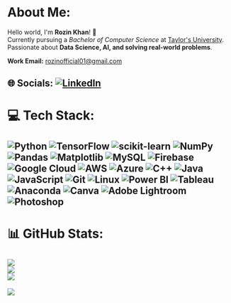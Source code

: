 # About Me:
Hello world, I'm **Rozin Khan**! 👋  
Currently pursuing a *Bachelor of Computer Science* at [Taylor's University](https://university.taylors.edu.my/en.html).  
Passionate about **Data Science, AI, and solving real-world problems**.  

**Work Email:** [rozinofficial01@gmail.com](mailto:rozinofficial01@gmail.com)  

🌐 Socials:  [![LinkedIn](https://img.shields.io/badge/LinkedIn-%230077B5.svg?logo=linkedin&logoColor=white)](https://www.linkedin.com/in/rozin-khan/)   
---
# 💻 Tech Stack:
![Python](https://img.shields.io/badge/python-%233776AB.svg?style=for-the-badge&logo=python&logoColor=white) ![TensorFlow](https://img.shields.io/badge/TensorFlow-%23FF6F00.svg?style=for-the-badge&logo=TensorFlow&logoColor=white) ![scikit-learn](https://img.shields.io/badge/scikit--learn-%23F7931E.svg?style=for-the-badge&logo=scikit-learn&logoColor=white) ![NumPy](https://img.shields.io/badge/numpy-%23013243.svg?style=for-the-badge&logo=numpy&logoColor=white) ![Pandas](https://img.shields.io/badge/pandas-%23150458.svg?style=for-the-badge&logo=pandas&logoColor=white) ![Matplotlib](https://img.shields.io/badge/Matplotlib-%23ffffff.svg?style=for-the-badge&logo=Matplotlib&logoColor=black) ![MySQL](https://img.shields.io/badge/mysql-4479A1.svg?style=for-the-badge&logo=mysql&logoColor=white) ![Firebase](https://img.shields.io/badge/firebase-%23039BE5.svg?style=for-the-badge&logo=firebase) ![Google Cloud](https://img.shields.io/badge/GoogleCloud-%234285F4.svg?style=for-the-badge&logo=google-cloud&logoColor=white) ![AWS](https://img.shields.io/badge/AWS-%23FF9900.svg?style=for-the-badge&logo=amazon-aws&logoColor=white) ![Azure](https://img.shields.io/badge/azure-%230072C6.svg?style=for-the-badge&logo=microsoftazure&logoColor=white) ![C++](https://img.shields.io/badge/c++-%2300599C.svg?style=for-the-badge&logo=c%2B%2B&logoColor=white) ![Java](https://img.shields.io/badge/java-%23ED8B00.svg?style=for-the-badge&logo=openjdk&logoColor=white) ![JavaScript](https://img.shields.io/badge/javascript-%23F7DF1E.svg?style=for-the-badge&logo=javascript&logoColor=black) ![Git](https://img.shields.io/badge/Git-%23F05032.svg?style=for-the-badge&logo=git&logoColor=white) ![Linux](https://img.shields.io/badge/Linux-FCC624?style=for-the-badge&logo=linux&logoColor=black) ![Power BI](https://img.shields.io/badge/Power%20BI-F2C811.svg?style=for-the-badge&logo=power-bi&logoColor=black) ![Tableau](https://img.shields.io/badge/Tableau-%23E97627.svg?style=for-the-badge&logo=Tableau&logoColor=white) ![Anaconda](https://img.shields.io/badge/Anaconda-%2344A833.svg?style=for-the-badge&logo=anaconda&logoColor=white) ![Canva](https://img.shields.io/badge/Canva-%2300C4CC.svg?style=for-the-badge&logo=Canva&logoColor=white) ![Adobe Lightroom](https://img.shields.io/badge/Adobe%20Lightroom-31A8FF.svg?style=for-the-badge&logo=Adobe%20Lightroom&logoColor=white) ![Photoshop](https://img.shields.io/badge/Adobe%20Photoshop-31A8FF.svg?style=for-the-badge&logo=Adobe%20Photoshop&logoColor=white)  
---
# 📊 GitHub Stats:
![](https://github-readme-stats.vercel.app/api?username=rozin-not-found&theme=dark&hide_border=true&include_all_commits=false&count_private=false)<br/>
![](https://github-readme-streak-stats.herokuapp.com/?user=rozin-not-found&theme=dark&hide_border=true)<br/>
![](https://github-readme-stats.vercel.app/api/top-langs/?username=rozin-not-found&theme=dark&hide_border=true&include_all_commits=false&count_private=false&layout=compact)  
---
[![](https://visitcount.itsvg.in/api?id=rozin-not-found&icon=0&color=0)](https://visitcount.itsvg.in)  
